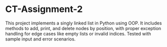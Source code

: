 # CT-Assignment-2
This project implements a singly linked list in Python using OOP. It includes methods to add, print, and delete nodes by position, with proper exception handling for edge cases like empty lists or invalid indices. Tested with sample input and error scenarios.
